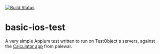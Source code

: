 [![Build Status](https://travis-ci.org/testobject/basic-ios-test.svg?branch=master)](https://travis-ci.org/testobject/basic-ios-test)

# basic-ios-test
A very simple Appium test written to run on TestObject's servers, against the [Calculator app](http://github.com/palewar/Swift-Samples) from palewar.